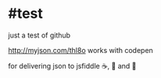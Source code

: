 #test
====

just a test of github

http://myjson.com/thl8o
works with codepen

for delivering json to jsfiddle
:coffee:, :beer: and :dancer:
